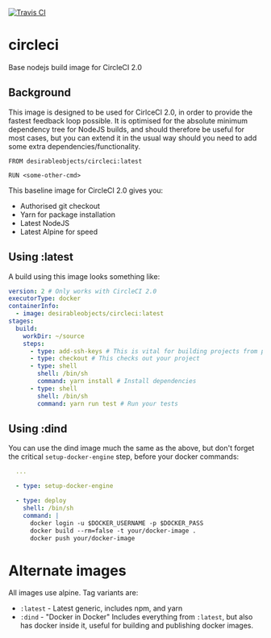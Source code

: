 [![Travis CI](https://api.travis-ci.org/desirable-objects/circleci.svg?branch=master)](https://travis-ci.org/desirable-objects/circleci)

# circleci
Base nodejs build image for CircleCI 2.0

## Background

This image is designed to be used for CirlceCI 2.0, in order to provide the fastest feedback loop possible.
It is optimised for the absolute minimum dependency tree for NodeJS builds, and should therefore be useful for most cases,
but you can extend it in the usual way should you need to add some extra dependencies/functionality.

```
FROM desirableobjects/circleci:latest

RUN <some-other-cmd>
```

This baseline image for CircleCI 2.0 gives you:

- Authorised git checkout
- Yarn for package installation
- Latest NodeJS
- Latest Alpine for speed

## Using :latest

A build using this image looks something like:

```yaml
version: 2 # Only works with CircleCI 2.0
executorType: docker
containerInfo:
  - image: desirableobjects/circleci:latest
stages:
  build:
    workDir: ~/source
    steps:
      - type: add-ssh-keys # This is vital for building projects from private github repos 
      - type: checkout # This checks out your project
      - type: shell
        shell: /bin/sh
        command: yarn install # Install dependencies
      - type: shell
        shell: /bin/sh
        command: yarn run test # Run your tests
```

## Using :dind

You can use the dind image much the same as the above, but don't forget the critical `setup-docker-engine` step, before your docker commands:

```yaml
  ...

  - type: setup-docker-engine

  - type: deploy
    shell: /bin/sh
    command: |
      docker login -u $DOCKER_USERNAME -p $DOCKER_PASS
      docker build --rm=false -t your/docker-image .
      docker push your/docker-image
```

# Alternate images

All images use alpine. Tag variants are:

- `:latest` - Latest generic, includes npm, and yarn
- `:dind` - "Docker in Docker" Includes everything from `:latest`, but also has docker inside it, useful for building and publishing docker images.

